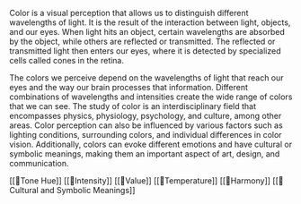 Color is a visual perception that allows us to distinguish different wavelengths of light. It is the result of the interaction between light, objects, and our eyes. When light hits an object, certain wavelengths are absorbed by the object, while others are reflected or transmitted. The reflected or transmitted light then enters our eyes, where it is detected by specialized cells called cones in the retina.


The colors we perceive depend on the wavelengths of light that reach our eyes and the way our brain processes that information. Different combinations of wavelengths and intensities create the wide range of colors that we can see. The study of color is an interdisciplinary field that encompasses physics, physiology, psychology, and culture, among other areas. Color perception can also be influenced by various factors such as lighting conditions, surrounding colors, and individual differences in color vision. Additionally, colors can evoke different emotions and have cultural or symbolic meanings, making them an important aspect of art, design, and communication.

[[🎨Tone Hue]]
[[🎨Intensity]]
[[🎨Value]]
[[🎨Temperature]]
[[🎨Harmony]]
[[🎨Cultural and Symbolic Meanings]]